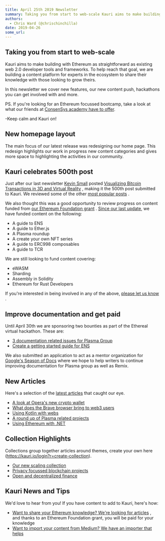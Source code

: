 ```yaml
---
title: April 25th 2019 Newsletter
summary: Taking you from start to web-scale Kauri aims to make building with Ethereum as straightforward as existing web 2.0 developer tools and frameworks. To help reach that goal, we are building a content platform for experts in the ecosystem to share their knowledge with those looking to grow theirs. In this newsletter we cover new features, our new content push, hackathons you can get involved with and more. PS. If youre looking for an Ethereum focussed bootcamp, take a look at what our friends at C
authors:
  - Chris Ward (@chrischinchilla)
date: 2019-04-26
some_url: 
---
```


## Taking you from start to web-scale

Kauri aims to make building with Ethereum as straightforward as existing web 2.0 developer tools and frameworks. To help reach that goal, we are building a content platform for experts in the ecosystem to share their knowledge with those looking to grow theirs.

In this newsletter we cover new features, our new content push, hackathons you can get involved with and more.

PS. If you're looking for an Ethereum focussed bootcamp, take a look at what our friends at [ConsenSys academy have to offer](https://pages.consensys.net/academy/bootcamp/register).

-Keep calm and Kauri on!


## New homepage layout

The main focus of our latest release was redesigning our home page. This redesign highlights our work in progress new content categories and gives more space to highlighting the activities in our community.


## Kauri celebrates 500th post

Just after our last newsletter [Kevin Small](https://kauri.io/public-profile/043f19855cc8b31941f72d4728a4d32c0476a70d)  posted [Visualizing Bitcoin Transactions in 3D and Virtual Reality](https://kauri.io/article/ef32ddae59094e8b99c92131b9148200) , making it the 500th post submitted to Kauri. We reviewed some of the other [most popular posts](https://kauri.io/article/de927174d7b54ac2a33d8a37c43f9797/v1) .

We also thought this was a good opportunity to review progress on content funded from [our Ethereum Foundation grant](https://kauri.io/article/b5c15961f13d4112bc82f6edb6fd3a75/v3/share-your-ethereum-knowledge-and-write-for-kauri) . [Since our last update](https://kauri.io/article/56de1edb7c4746568c608f0de24f75fb/v1/january-2019-ethereum-grant-update), we have funded content on the following:

* A guide to ENS
* A guide to Ether.js
* A Plasma roundup
* A create your own NFT series
* A guide to ERC998 composables
* A guide to TCR

We are still looking to fund content covering:

* eWASM
* Sharding
* Assembly in Solidity
* Ethereum for Rust Developers

If you're interested in being involved in any of the above, [please let us know](mailto:info@kauri.io?subject=Write%20for%20Kauri) .


## Improve documentation and get paid

Until April 30th we are sponsoring two bounties as part of the Ethereal virtual hackathon. These are:

* [3 documentation related issues for Plasma Group](https://gitcoin.co/issue/kauri-io/Content/39/2877)
* [Create a getting started guide for ENS](https://gitcoin.co/issue/ensdomains/docs/10/2816)

We also submitted an application to act as a mentor organization for [Google's Season of Docs](https://developers.google.com/season-of-docs/)  where we hope to help writers to continue improving documentation for Plasma group as well as Remix.


## New Articles

Here's a selection of the [latest articles](https://kauri.io/articles) that caught our eye.

* [A look at Opera's new crypto wallet](https://kauri.io/article/2cfdfa427d324b57b2afd034f3cfb145/v1/will-the-opera-web3-wallet-drive-adoption)
* [What does the Brave browser bring to web3 users](https://kauri.io/article/855e778477644972b3023383c9925d74/v3/understand-brave-browser-and-bat)
* [Using Kotlin with webs](https://kauri.io/article/311e46faf254462f9755e245a48de0cb/v1/simple-kotlin-springboot-dapp-utilizing-web3j)
* [A round up of Plasma related projects](https://kauri.io/article/3103de2a3a874f348013b96d157451be/v7/plasma-roundup:-from-mvp-to-mainnet)
* [Using Ethereum with .NET](https://kauri.io/article/7df58e34248a4153b9a5f1b0c0eb54f3/v1/a-.net-developer's-workflow-for-creating-and-calling-ethereum-smart-contracts)

##  Collection Highlights

Collections group together articles around themes, create your own here (https://kauri.io/login?r=create-collection).

* [Our new scaling collection](https://kauri.io/collection/5cb71c026b976600014a78ac/scaling)
* [Privacy focussed blockchain projects](https://kauri.io/collection/5cb71d136b976600014a78ad/privacy)
* [Open and decentralized finance](https://kauri.io/collection/5cab3a8c4e04590001eccfa2/open-finance-(defi))


## Kauri News and Tips

We'd love to hear from you! If you have content to add to Kauri, here's how:

* [Want to share your Ethereum knowledge? We're looking for articles](https://beta.kauri.io/article/b5c15961f13d4112bc82f6edb6fd3a75) , and thanks to an Ethereum Foundation grant, you will be paid for your knowledge
* [Want to import your content from Medium? We have an importer that helps](https://beta.kauri.io/article/15673b4f86da49f5aed621696499c662/v2/kauri-importer-guidelines)